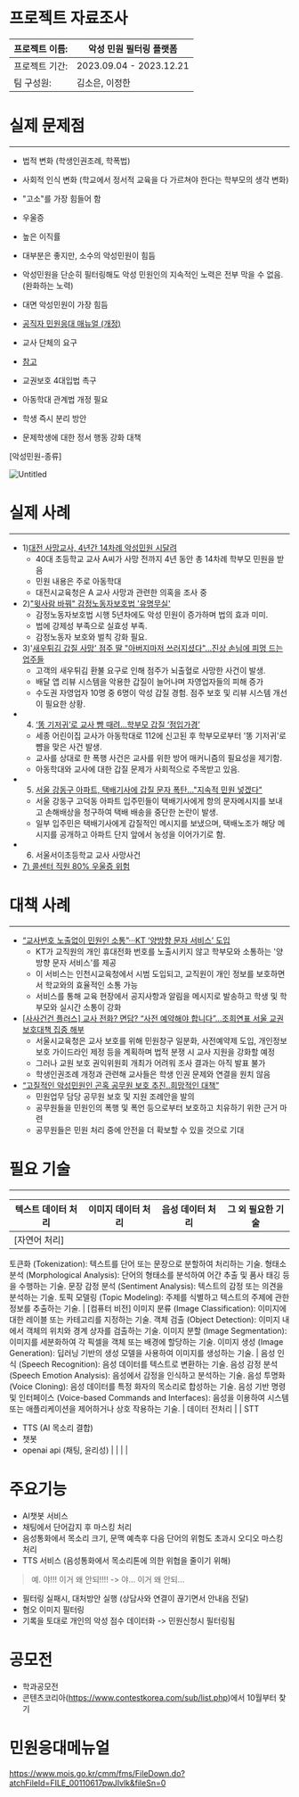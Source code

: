 # 프로젝트 자료조사

| 프로젝트 이름: | 악성 민원 필터링 플랫폼 |
| --- | --- |
| 프로젝트 기간: | 2023.09.04 - 2023.12.21 |
| 팀 구성원: | 김소은, 이정한 |

# **실제 문제점**

---

- 법적 변화 (학생인권조례, 학폭법)
- 사회적 인식 변화 (학교에서 정서적 교육을 다 가르쳐야 한다는 학부모의 생각 변화)
- "고소"를 가장 힘들어 함
- 우울증
- 높은 이직률
- 대부분은 좋지만, 소수의 악성민원이 힘듬
- 악성민원을 단순히 필터링해도 악성 민원인의 지속적인 노력은 전부 막을 수 없음. (완화하는 노력)
- 대면 악성민원이 가장 힘듬
- [공직자 민원응대 매뉴얼 (개정)](https://www.mois.go.kr/frt/bbs/type001/commonSelectBoardArticle.do?bbsId=BBSMSTR_000000000040&nttId=93603#none)
- 교사 단체의 요구

- [참고](https://www.youtube.com/watch?v=BjSAaZrxcT8)
- 교권보호 4대입법 촉구
- 아동학대 관계법 개정 필요
- 학생 즉시 분리 방안
- 문제학생에 대한 정서 행동 강화 대책

[악성민원-종류]

![Untitled](https://prod-files-secure.s3.us-west-2.amazonaws.com/3db48933-f457-4768-90b1-8108f219fb16/87019fd1-6c4c-401d-8daa-c31e76777121/Untitled.png)

# **실제 사례**

---

- 1)[대전 사망교사, 4년간 14차례 악성민원 시달려](https://n.news.naver.com/article/015/0004892290?sid=102)
    - 40대 초등학교 교사 A씨가 사망 전까지 4년 동안 총 14차례 학부모 민원을 받음
    - 민원 내용은 주로 아동학대
    - 대전시교육청은 A 교사 사망과 관련한 의혹을 조사 중
- 2)["윗사람 바꿔" 감정노동자보호법 '유명무실'](http://www.newsprime.co.kr/news/article/?no=594133)
    - 감정노동자보호법 시행 5년차에도 악성 민원이 증가하며 법의 효과 미미.
    - 법에 강제성 부족으로 실효성 부족.
    - 감정노동자 보호와 벌칙 강화 필요.
- 3)'[새우튀김 갑질 사망' 점주 딸 "아버지마저 쓰러지셨다"…진상 손님에 피멍 드는 업주들](https://cm.asiae.co.kr/article/2021062408340557465)
    - 고객의 새우튀김 환불 요구로 인해 점주가 뇌출혈로 사망한 사건이 발생.
    - 배달 앱 리뷰 시스템을 악용한 갑질이 늘어나며 자영업자들의 피해 증가
    - 수도권 자영업자 10명 중 6명이 악성 갑질 경험. 점주 보호 및 리뷰 시스템 개선이 필요한 상황.
- 4) [‘똥 기저귀’로 교사 뺨 때려…학부모 갑질 ‘점입가경’](https://n.news.naver.com/article/056/0011565314?sid=102)
    - 세종 어린이집 교사가 아동학대로 112에 신고된 후 학부모로부터 '똥 기저귀'로 뺨을 맞은 사건 발생.
    - 교사를 상대로 한 폭행 사건은 교사를 위한 방어 매커니즘의 필요성을 제기함.
    - 아동학대와 교사에 대한 갑질 문제가 사회적으로 주목받고 있음.
- 5) [서울 강동구 아파트, 택배기사에 갑질 문자 폭탄…"지속적 민원 넣겠다"](https://www.topstarnews.net/news/articleView.html?idxno=871932)
    - 서울 강동구 고덕동 아파트 입주민들이 택배기사에게 항의 문자메시지를 보내고 손해배상을 청구하여 택배 배송을 중단한 논란이 발생.
    - 일부 입주민은 택배기사에게 갑질적인 메시지를 보냈으며, 택배노조가 해당 메시지를 공개하고 아파트 단지 앞에서 농성을 이어가기로 함.
- 6) 서울서이초등학교 교사 사망사건
- [7) 콜센터 직원 80% 우울증 위험](https://www.munhwa.com/news/view.html?no=2021071201030827352001)

# **대책 사례**

---

- [“교사번호 노출없이 민원인 소통”···KT ‘양방향 문자 서비스’ 도입](https://www.khan.co.kr/economy/economy-general/article/202308011110001)
    - KT가 교직원의 개인 휴대전화 번호를 노출시키지 않고 학부모와 소통하는 '양방향 문자 서비스'를 제공
    - 이 서비스는 인천시교육청에서 시범 도입되고, 교직원이 개인 정보를 보호하면서 학교와의 효율적인 소통 가능
    - 서비스를 통해 교육 현장에서 공지사항과 알림을 메시지로 발송하고 학생 및 학부모와 실시간 소통이 강화
- [[사사건건 플러스] 교사 전화? 면담? “사전 예약해야 합니다”…조희연표 서울 교권보호대책 집중 해부](https://news.kbs.co.kr/news/pc/view/view.do?ncd=7738849)
    - 서울시교육청은 교사 보호를 위해 민원창구 일분화, 사전예약제 도입, 개인정보 보호 가이드라인 제정 등을 계획하며 법적 분쟁 시 교사 지원을 강화할 예정
    - 그러나 교원 보호 권익위원회 개최가 어려워 조사 결과는 아직 발표 불가
    - 학생인권조례 개정과 관련해 교사들은 학생 인권 문제와 연결을 원치 않음
- [“고질적인 악성민원인 곤혹 공무원 보호 추진..희망적인 대책”](http://www.newsje.com/news/articleView.html?idxno=248222)
    - 민원업무 담당 공무원 보호 및 지원 조례안을 발의
    - 공무원들을 민원인의 폭행 및 폭언 등으로부터 보호하고 치유하기 위한 근거 마련
    - 공무원들은 민원 처리 중에 안전을 더 확보할 수 있을 것으로 기대

# **필요 기술**

---

| 텍스트 데이터 처리 | 이미지 데이터 처리 | 음성 데이터 처리 | 그 외 필요한 기술 |
| --- | --- | --- | --- |
| [자연어 처리]
토큰화 (Tokenization): 
텍스트를 단어 또는 문장으로 분할하여 처리하는 기술.
형태소 분석 (Morphological Analysis): 
단어의 형태소를 분석하여 어간 추출 및 품사 태깅 등을 수행하는 기술.
문장 감정 분석 (Sentiment Analysis): 
텍스트의 감정 또는 의견을 분석하는 기술.
토픽 모델링 (Topic Modeling): 
주제를 식별하고 텍스트의 주제에 관한 정보를 추출하는 기술. | [컴퓨터 비전]
이미지 분류 (Image Classification): 이미지에 대한 레이블 또는 카테고리를 지정하는 기술.
객체 검출 (Object Detection): 이미지 내에서 객체의 위치와 경계 상자를 검출하는 기술.
이미지 분할 (Image Segmentation): 이미지를 세분화하여 각 픽셀을 객체 또는 배경에 할당하는 기술.
이미지 생성 (Image Generation): 딥러닝 기반의 생성 모델을 사용하여 이미지를 생성하는 기술. | 음성 인식 (Speech Recognition): 음성 데이터를 텍스트로 변환하는 기술.
음성 감정 분석 (Speech Emotion Analysis): 음성에서 감정을 인식하고 분석하는 기술.
음성 투명화 (Voice Cloning): 음성 데이터를 특정 화자의 목소리로 합성하는 기술.
음성 기반 명령 및 인터페이스 (Voice-based Commands and Interfaces): 음성을 이용하여 시스템 또는 애플리케이션을 제어하거나 상호 작용하는 기술. | 데이터 전처리 |
| STT
- TTS (AI 목소리 결합)
- 챗봇
- openai api (채팅, 윤리성) |  |  |  |

# 주요기능

- AI챗봇 서비스
- 채팅에서 단어감지 후 마스킹 처리
- 음성통화에서 목소리 크기, 문맥 예측후 다음 단어의 위험도 초과시 오디오 마스킹 처리
- TTS 서비스 (음성통화에서 목소리톤에 의한 위협을 줄이기 위해)

> 예. 야!!! 이거 왜 안되!!!! -> 야... 이거 왜 안되...
> 
- 필터링 실패시, 대처방안 실행 (상담사와 연결이 끊기면서 안내음 전달)
- 혐오 이미지 필터링
- 기록을 토대로 개인의 악성 점수 데이터화 -> 민원신청시 필터링됨

# 공모전

- 학과공모전
- 콘텐츠코리아(https://www.contestkorea.com/sub/list.php)에서 10월부터 찾기

# 민원응대메뉴얼

https://www.mois.go.kr/cmm/fms/FileDown.do?atchFileId=FILE_00110617pwJIvlk&fileSn=0